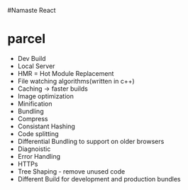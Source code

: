 #Namaste React

# parcel

- Dev Build
- Local Server
- HMR = Hot Module Replacement
- File watching algorithms(written in c++)
- Caching -> faster builds
- Image optimization
- Minification
- Bundling
- Compress
- Consistant Hashing
- Code splitting
- Differential Bundling to support on older browsers
- Diagnoistic
- Error Handling
- HTTPs
- Tree Shaping - remove unused code
- Different Build for development and production bundles